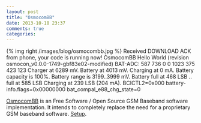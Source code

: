 ```yaml
---
layout: post
title: "OsmocomBB"
date: 2013-10-18 23:37
comments: true
categories: 
---
```

{% img right /images/blog/osmocombb.jpg %}
    Received DOWNLOAD ACK from phone, your code is running now!
    OsmocomBB Hello World (revision osmocon_v0.0.0-1749-gbf83e02-modified)
    BAT-ADC: 587 736   0   0 1023 375 423 123
      Charger at 6289 mV.
      Battery at 4013 mV.
      Charging at 0 mA.
      Battery capacity is 100%.
      Battery range is 3199..3999 mV.
      Battery full at 468 LSB .. full at 585 LSB
      Charging at 239 LSB (204 mA).
      BCICTL2=0x000
      battery-info.flags=0x00000000
      bat_compal_e88_chg_state=0


[OsmocomBB][osm] is an Free Software / Open Source GSM Baseband software
implementation. It intends to completely replace the need for a proprietary GSM
baseband software. [Setup][setup].

[osm]: http://bb.osmocom.org/trac/
[setup]: https://github.com/elektret/petridish/wiki/OsmocomBB
